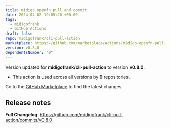 ```yaml
---
title: midigo openfn pull and commit
date: 2024-04-02 19:05:26 +00:00
tags:
  - midigofrank
  - GitHub Actions
draft: false
repo: midigofrank/cli-pull-action
marketplace: https://github.com/marketplace/actions/midigo-openfn-pull-and-commit
version: v0.8.0
dependentsNumber: "0"
---
```



Version updated for **midigofrank/cli-pull-action** to version **v0.8.0**.
- This action is used across all versions by **0** repositories.

Go to the [GitHub Marketplace](https://github.com/marketplace/actions/midigo-openfn-pull-and-commit) to find the latest changes.

## Release notes

**Full Changelog**: https://github.com/midigofrank/cli-pull-action/commits/v0.8.0
